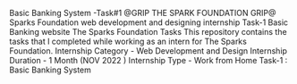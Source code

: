 Basic Banking System -Task#1 @GRIP THE SPARK FOUNDATION GRIP@ Sparks Foundation web development and designing internship Task-1 Basic Banking website The Sparks Foundation Tasks This repository contains the tasks that I completed while working as an intern for The Sparks Foundation. Internship Category - Web Development and Design Internship Duration - 1 Month (NOV 2022 ) Internship Type - Work from Home Task-1 : Basic Banking System

